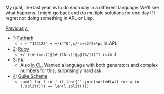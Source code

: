 
My goal, like last year, is to do each day in a different language.
We'll see what happens.  I might go back and do multiple solutions for
one day if I regret not doing something in APL or Lisp.

[Previously.](https://github.com/tokenrove/advent-of-code-2016)

- [1](day1.fut): [Futhark](http://futhark-lang.org)
  - `s ← "123123" ⋄ +/⍎¨"0",s/⍨s=s⌽⍨2÷⍨⍴s` in APL
- [2](day2.rb): [Ruby](https://www.ruby-lang.org/)
  - `+/ ((#~(=>.))@(#~(1&~:))@,@(%/]))"1 is` in J
- [3](day3.fs): [F#](http://fsharp.org/)
  - Also [in CL](day3.lisp).  Wanted a language with both generators
    and complex numbers for this; surprisingly hard ask.
- [4](day4.scm): [Guile Scheme](https://www.gnu.org/s/guile)
  - `sum(1 for l in f if len({''.join(sorted(w)) for w in l.split()}) == len(l.split()))`

